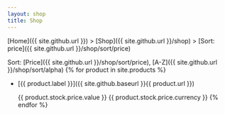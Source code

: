 ```yaml
---
layout: shop
title: Shop
---
```

[Home]({{ site.github.url }}) > [Shop]({{ site.github.url }}/shop) > [Sort: price]({{ site.github.url }}/shop/sort/price)

Sort: [Price]({{ site.github.url }}/shop/sort/price), [A-Z]({{ site.github.url }}/shop/sort/alpha)
{% for product in site.products %}
* [{{ product.label }}]({{ site.github.baseurl }}{{ product.url }})

  {{ product.stock.price.value }} {{ product.stock.price.currency }}
{% endfor %}
